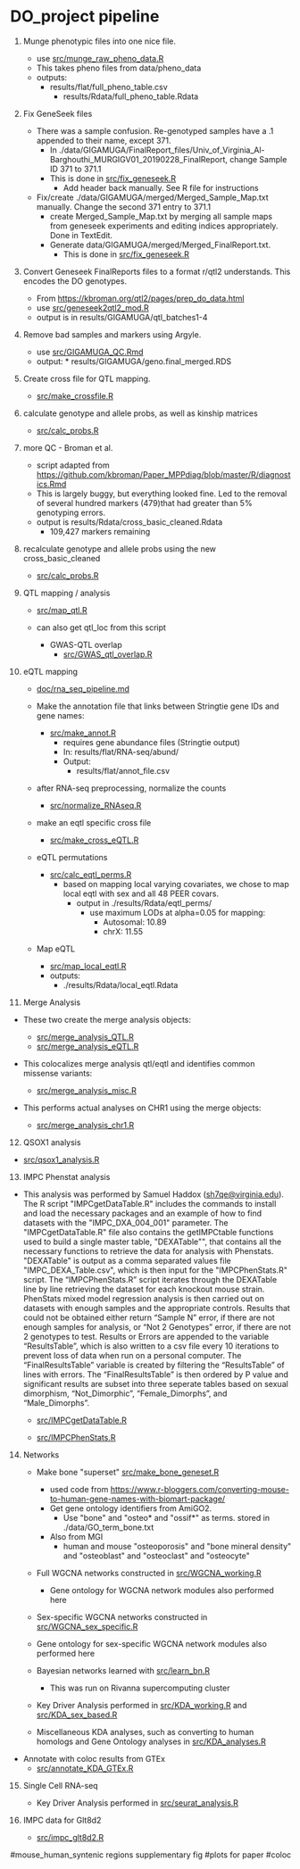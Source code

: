 # DO_project pipeline

1. Munge phenotypic files into one nice file.
	* use [src/munge_raw_pheno_data.R](../src/munge_raw_pheno_data.R)
    * This takes pheno files from data/pheno_data
	* outputs:
		 * results/flat/full_pheno_table.csv
         	 * results/Rdata/full_pheno_table.Rdata

2. Fix GeneSeek files
	* There was a sample confusion. Re-genotyped samples have a .1 appended to their name, except 371.
    	* In ./data/GIGAMUGA/FinalReport_files/Univ_of_Virginia_Al-Barghouthi_MURGIGV01_20190228_FinalReport, change Sample ID 371 to 371.1
        * This is done in [src/fix_geneseek.R](../src/fix_geneseek.R)
        	* Add header back manually. See R file for instructions
    * Fix/create ./data/GIGAMUGA/merged/Merged_Sample_Map.txt manually. Change the second 371 entry to 371.1
    	* create Merged_Sample_Map.txt by merging all sample maps from geneseek experiments and editing indices appropriately. Done in TextEdit.
        * Generate data/GIGAMUGA/merged/Merged_FinalReport.txt. 
        	* This is done in [src/fix_geneseek.R](../src/fix_geneseek.R)

3. Convert Geneseek FinalReports files to a format r/qtl2 understands. This encodes the DO genotypes.

    * From https://kbroman.org/qtl2/pages/prep_do_data.html
    * use [src/geneseek2qtl2_mod.R](../src/geneseek2qtl2_mod.R)
    * output is in results/GIGAMUGA/qtl_batches1-4

4. Remove bad samples and markers using Argyle.

    * use [src/GIGAMUGA_QC.Rmd](../src/GIGAMUGA_QC.Rmd)
    * output:
		  * results/GIGAMUGA/geno.final_merged.RDS


5. Create cross file for QTL mapping. 

    * [src/make_crossfile.R](../src/make_crossfile.R)

6. calculate genotype and allele probs, as well as kinship matrices 

	* [src/calc_probs.R](../src/calc_probs.R)

7. more QC - Broman et al.

    * script adapted from https://github.com/kbroman/Paper_MPPdiag/blob/master/R/diagnostics.Rmd
    * This is largely buggy, but everything looked fine. Led to the removal of several hundred markers (479)that had greater than 5% genotyping errors.
    * output is results/Rdata/cross_basic_cleaned.Rdata
    	* 109,427 markers remaining

8. recalculate genotype and allele probs using the new cross_basic_cleaned

    * [src/calc_probs.R](../src/calc_probs.R)




9. QTL mapping / analysis

    * [src/map_qtl.R](../src/map_qtl.R)
    * can also get qtl_loc from this script

		* GWAS-QTL overlap
		  * [src/GWAS_qtl_overlap.R](../src/GWAS_qtl_overlap.R)
        
    
   
10. eQTL mapping
    * [doc/rna_seq_pipeline.md](./rna_seq_pipeline.md)

    * Make the annotation file that links between Stringtie gene IDs and gene names:
      * [src/make_annot.R](../src/make_annot.R)
        * requires gene abundance files (Stringtie output)
        * In: results/flat/RNA-seq/abund/
        * Output:
          * results/flat/annot_file.csv
    
    * after RNA-seq preprocessing, normalize the counts
    	* [src/normalize_RNAseq.R](../src/normalize_RNAseq.R)

    * make an eqtl specific cross file
        * [src/make_cross_eQTL.R](../src/make_cross_eQTL.R)

    * eQTL permutations
      * [src/calc_eqtl_perms.R](../src/calc_eqtl_perms.R)
    	* based on mapping local varying covariates, we chose to map local
            eqtl with sex and all 48 PEER covars.
        	* output in ./results/Rdata/eqtl_perms/  
                * use maximum LODs at alpha=0.05 for mapping:
                    * Autosomal: 10.89
                    * chrX: 11.55

    * Map eQTL

    	* [src/map_local_eqtl.R](../src/map_local_eqtl.R)
    	* outputs: 
        	* ./results/Rdata/local_eqtl.Rdata
        
 
11. Merge Analysis 
  * These two create the merge analysis objects:
    * [src/merge_analysis_QTL.R](../src/merge_analysis_QTL.R)
    * [src/merge_analysis_eQTL.R](../src/merge_analysis_eQTL.R)
    
  * This colocalizes merge analysis qtl/eqtl and identifies common missense variants:
  
    * [src/merge_analysis_misc.R](../src/merge_analysis_misc.R)
 
  * This performs actual analyses on CHR1 using the merge objects:
  
    * [src/merge_analysis_chr1.R](../src/merge_analysis_chr1.R)


12. QSOX1 analysis
  * [src/qsox1_analysis.R](../src/qsox1_analysis.R)
  
  
13. IMPC Phenstat analysis
  * This analysis was performed by Samuel Haddox (sh7qe@virginia.edu). The R script "IMPCgetDataTable.R" includes the commands to install and load the necessary packages and an example of how to find datasets with the "IMPC_DXA_004_001" parameter. The "IMPCgetDataTable.R" file also contains the getIMPCtable functions used to build a single master table, "DEXATable"", that contains all the necessary functions to retrieve the data for analysis with Phenstats. "DEXATable" is output as a comma separated values file "IMPC_DEXA_Table.csv", which is then input for the "IMPCPhenStats.R" script.
  The “IMPCPhenStats.R” script iterates through the DEXATable line by line retrieving the
dataset for each knockout mouse strain. PhenStats mixed model regression analysis is then
carried out on datasets with enough samples and the appropriate controls. Results that could
not be obtained either return “Sample N” error, if there are not enough samples for analysis, or
“Not 2 Genotypes” error, if there are not 2 genotypes to test. Results or Errors are appended to
the variable “ResultsTable”, which is also written to a csv file every 10 iterations to prevent loss
of data when run on a personal computer. The “FinalResultsTable” variable is created by
filtering the “ResultsTable” of lines with errors. The “FinalResultsTable” is then ordered by P
value and significant results are subset into three seperate tables based on sexual dimorphism,
“Not_Dimorphic”, “Female_Dimorphs”, and “Male_Dimorphs”.

    * [src/IMPCgetDataTable.R](../src/IMPCgetDataTable.R)
    
    * [src/IMPCPhenStats.R](../src/IMPCPhenStats.R)



14. Networks
    
    * Make bone "superset" [src/make_bone_geneset.R](../src/make_bone_geneset.R)
		* used code from https://www.r-bloggers.com/converting-mouse-to-human-gene-names-with-biomart-package/
        * Get gene ontology identifiers from AmiGO2.
            * Use "bone" and "osteo* and "ossif*" as terms. stored in ./data/GO_term_bone.txt
        * Also from MGI
        	* human and mouse "osteoporosis" and "bone mineral density" and "osteoblast" and "osteoclast" and "osteocyte"
        
  
  
    * Full WGCNA networks constructed in [src/WGCNA_working.R](../src/WGCNA_working.R)
    	* Gene ontology for WGCNA network modules also performed here
    

        
    * Sex-specific WGCNA networks constructed in [src/WGCNA_sex_specific.R](../src/WGCNA_sex_specific.R)
    * Gene ontology for sex-specific WGCNA network modules also performed here
    

	* Bayesian networks learned with [src/learn_bn.R](../src/learn_bn.R)
      * This was run on Rivanna supercomputing cluster

    * Key Driver Analysis performed in [src/KDA_working.R](../src/KDA_working.R) and [src/KDA_sex_based.R](../src/KDA_sex_based.R)
   
    * Miscellaneous KDA analyses, such as converting to human homologs and Gene Ontology analyses in [src/KDA_analyses.R](../src/KDA_analyses.R)
 
   * Annotate with coloc results from GTEx
      * [src/annotate_KDA_GTEx.R](../src/annotate_KDA_GTEx.R)
    

15. Single Cell RNA-seq
    * Key Driver Analysis performed in [src/seurat_analysis.R](../src/seurat_analysis.R)
      
16. IMPC data for Glt8d2

    * [src/impc_glt8d2.R](../src/impc_glt8d2.R)

#mouse_human_syntenic regions supplementary fig
#plots for paper
#coloc

